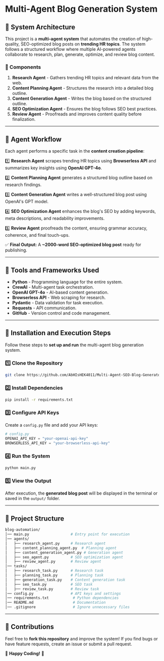 # Multi-Agent Blog Generation System

## 📌 System Architecture
This project is a **multi-agent system** that automates the creation of high-quality, SEO-optimized blog posts on **trending HR topics**. The system follows a structured workflow where multiple AI-powered agents collaborate to research, plan, generate, optimize, and review blog content.

### **🔹 Components**
1. **Research Agent** - Gathers trending HR topics and relevant data from the web.
2. **Content Planning Agent** - Structures the research into a detailed blog outline.
3. **Content Generation Agent** - Writes the blog based on the structured outline.
4. **SEO Optimization Agent** - Ensures the blog follows SEO best practices.
5. **Review Agent** - Proofreads and improves content quality before finalization.

---

## 📌 Agent Workflow
Each agent performs a specific task in the **content creation pipeline**:

1️⃣ **Research Agent** scrapes trending HR topics using **Browserless API** and summarizes key insights using **OpenAI GPT-4o**.

2️⃣ **Content Planning Agent** generates a structured blog outline based on research findings.

3️⃣ **Content Generation Agent** writes a well-structured blog post using OpenAI's GPT model.

4️⃣ **SEO Optimization Agent** enhances the blog's SEO by adding keywords, meta descriptions, and readability improvements.

5️⃣ **Review Agent** proofreads the content, ensuring grammar accuracy, coherence, and final touch-ups.

✅ **Final Output:** A **~2000-word SEO-optimized blog post** ready for publishing.

---

## 📌 Tools and Frameworks Used
- **Python** - Programming language for the entire system.
- **CrewAI** - Multi-agent task orchestration.
- **OpenAI GPT-4o** - AI-based content generation.
- **Browserless API** - Web scraping for research.
- **Pydantic** - Data validation for task execution.
- **Requests** - API communication.
- **GitHub** - Version control and code management.

---

## 📌 Installation and Execution Steps
Follow these steps to **set up and run** the multi-agent blog generation system.

### **1️⃣ Clone the Repository**
```sh
git clone https://github.com/AbHIsHEK4011/Multi-Agent-SEO-Blog-Generator.git
```

### **2️⃣ Install Dependencies**
```sh
pip install -r requirements.txt
```

### **3️⃣ Configure API Keys**
Create a `config.py` file and add your API keys:
```python
# config.py
OPENAI_API_KEY = "your-openai-api-key"
BROWSERLESS_API_KEY = "your-browserless-api-key"
```

### **4️⃣ Run the System**
```sh
python main.py
```

### **5️⃣ View the Output**
After execution, the **generated blog post** will be displayed in the terminal or saved in the `output/` folder.

---

## 📌 Project Structure
```sh
blog-automation/
│── main.py                   # Entry point for execution
│── agents/
│   ├── research_agent.py     # Research agent
│   ├── content_planning_agent.py  # Planning agent
│   ├── content_generation_agent.py # Generation agent
│   ├── seo_agent.py          # SEO optimization agent
│   ├── review_agent.py       # Review agent
│── tasks/
│   ├── research_task.py      # Research task
│   ├── planning_task.py      # Planning task
│   ├── generation_task.py    # Content generation task
│   ├── seo_task.py           # SEO task
│   ├── review_task.py        # Review task
│── config.py                 # API keys and settings
│── requirements.txt           # Python dependencies
│── README.md                  # Documentation
│── .gitignore                 # Ignore unnecessary files

```

---

## 📌 Contributions
Feel free to **fork this repository** and improve the system! If you find bugs or have feature requests, create an issue or submit a pull request.

🚀 **Happy Coding!** 🎯
